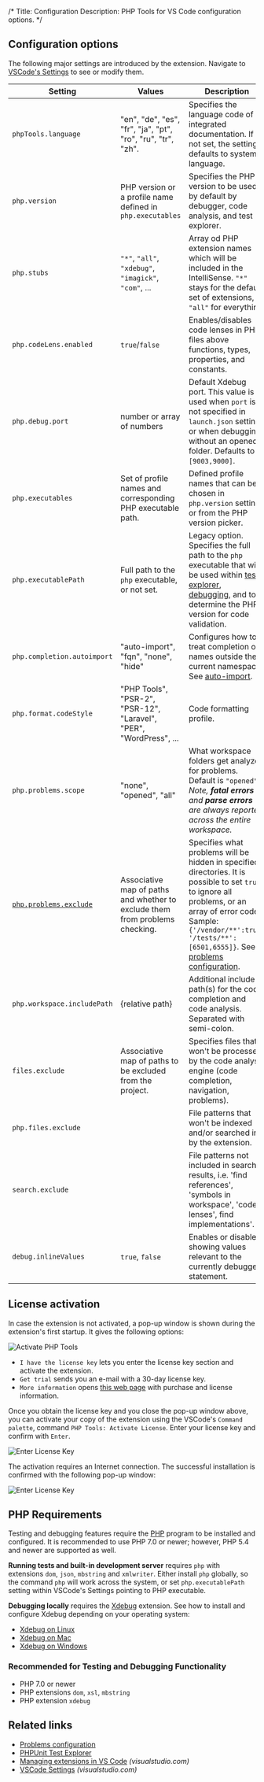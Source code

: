 /*
Title: Configuration
Description: PHP Tools for VS Code configuration options.
*/

## Configuration options

The following major settings are introduced by the extension. Navigate to [VSCode's Settings](https://code.visualstudio.com/docs/getstarted/settings) to see or modify them.

Setting | Values | Description
---     | ---    | ---
`phpTools.language` | "en", "de", "es", "fr", "ja", "pt", "ro", "ru", "tr", "zh". | Specifies the language code of integrated documentation. If not set, the setting defaults to system's language.
`php.version` | PHP version or a profile name defined in `php.executables` | Specifies the PHP version to be used by default by debugger, code analysis, and test explorer.
`php.stubs` | `"*"`, `"all"`, `"xdebug"`, `"imagick"`, `"com"`, ... | Array od PHP extension names which will be included in the IntelliSense. `"*"` stays for the default set of extensions, `"all"` for everything.
`php.codeLens.enabled` | `true`/`false` | Enables/disables code lenses in PHP files above functions, types, properties, and constants.
`php.debug.port` | number or array of numbers | Default Xdebug port. This value is used when `port` is not specified in `launch.json` settings or when debugging without an opened folder. Defaults to `[9003,9000]`.
`php.executables` | Set of profile names and corresponding PHP executable path. | Defined profile names that can be chosen in `php.version` setting, or from the PHP version picker.
`php.executablePath` | Full path to the `php` executable, or not set. | Legacy option. Specifies the full path to the `php` executable that will be used within [test explorer](test-explorer.md), [debugging](debug/index.md), and to determine the PHP version for code validation.
`php.completion.autoimport` | "auto-import", "fqn", "none", "hide" | Configures how to treat completion of names outside the current namespace. See [auto-import](editor/auto-import.md).
`php.format.codeStyle` | "PHP Tools", "PSR-2", "PSR-12", "Laravel", "PER", "WordPress", ... | Code formatting profile.
`php.problems.scope` | "none", "opened", "all" | What workspace folders get analyzed for problems. Default is `"opened"`. _Note, **fatal errors** and **parse errors** are always reported across the entire workspace._
[`php.problems.exclude`](problems/configuration.md) | Associative map of paths and whether to exclude them from problems checking. | Specifies what problems will be hidden in specified directories. It is possible to set `true` to ignore all problems, or an array of error codes. Sample: `{'/vendor/**':true, '/tests/**':[6501,6555]}`. See [problems configuration](problems/configuration.md).
`php.workspace.includePath` | {relative path} | Additional include path(s) for the code completion and code analysis. Separated with semi-colon.
`files.exclude` | Associative map of paths to be excluded from the project. | Specifies files that won't be processed by the code analysis engine (code completion, navigation, problems).
`php.files.exclude` | | File patterns that won't be indexed and/or searched in by the extension.
`search.exclude` | | File patterns not included in search results, i.e. 'find references', 'symbols in workspace', 'code lenses', find implementations'.
`debug.inlineValues` | `true`, `false` | Enables or disables showing values relevant to the currently debugged statement.

## License activation

In case the extension is not activated, a pop-up window is shown during the extension's first startup. It gives the following options:

![Activate PHP Tools](imgs/activate-phptools-vscode.png)

- `I have the license key` lets you enter the license key section and activate the extension.
- `Get trial` sends you an e-mail with a 30-day license key.
- `More information` opens [this web page](https://www.devsense.com/purchase) with purchase and license information.

Once you obtain the license key and you close the pop-up window above, you can activate your copy of the extension using the VSCode's `Command palette`, command `PHP Tools: Activate License`. Enter your license key and confirm with `Enter`.

![Enter License Key](imgs/enter-license-key.png)

The activation requires an Internet connection. The successful installation is confirmed with the following pop-up window:

![Enter License Key](imgs/activation-succeeded-vscode.png)

## PHP Requirements

Testing and debugging features require the [PHP](https://secure.php.net/) program to be installed and configured. It is recommended to use PHP 7.0 or newer; however, PHP 5.4 and newer are supported as well.

**Running tests and built-in development server** requires `php` with extensions `dom`, `json`, `mbstring` and `xmlwriter`. Either install `php` globally, so the command `php` will work across the system, or set `php.executablePath` setting within VSCode's Settings pointing to PHP executable.

**Debugging locally** requires the [Xdebug](https://xdebug.org/) extension. See how to install and configure Xdebug depending on your operating system:
- [Xdebug on Linux](debug/xdebug-linux.md)
- [Xdebug on Mac](debug/xdebug-mac.md)
- [Xdebug on Windows](debug/xdebug-win.md)

### Recommended for Testing and Debugging Functionality

- PHP 7.0 or newer
- PHP extensions `dom`, `xsl`, `mbstring`
- PHP extension `xdebug`

## Related links

- [Problems configuration](problems/configuration.md)
- [PHPUnit Test Explorer](test-explorer.md)
- [Managing extensions in VS Code](https://code.visualstudio.com/docs/editor/extension-gallery) *(visualstudio.com)*
- [VSCode Settings](https://code.visualstudio.com/docs/getstarted/settings) *(visualstudio.com)*
